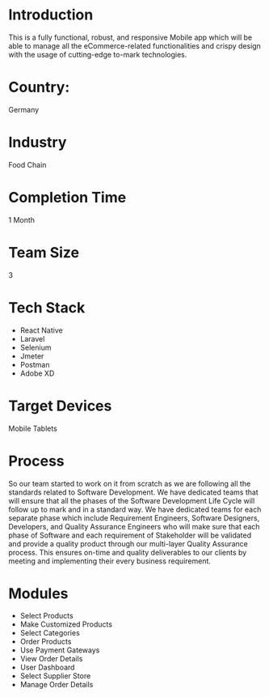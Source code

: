 # Introduction
This is a fully functional, robust, and responsive Mobile app which will be able to manage all the eCommerce-related functionalities and crispy design with the usage of cutting-edge to-mark technologies.
# Country:
Germany
# Industry
Food Chain
# Completion Time
1 Month
# Team Size
3
# Tech Stack
- React Native
- Laravel
- Selenium
- Jmeter
- Postman
- Adobe XD

# Target Devices
Mobile
Tablets

# Process
So our team started to work on it from scratch as we are following all the standards related to Software Development. We have dedicated teams that will ensure that all the phases of the Software Development Life Cycle will follow up to mark and in a standard way.
We have dedicated teams for each separate phase which include Requirement Engineers, Software Designers, Developers, and Quality Assurance Engineers who will make sure that each phase of Software and each requirement of Stakeholder will be validated and provide a quality product through our multi-layer Quality Assurance process.
This ensures on-time and quality deliverables to our clients by meeting and implementing their every business requirement.
# Modules
- Select Products
- Make Customized Products
- Select Categories
- Order Products
- Use Payment Gateways
- View Order Details
- User Dashboard
- Select Supplier Store
- Manage Order Details



